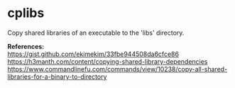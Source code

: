 # cplibs
Copy shared libraries of an executable to the 'libs' directory.

**References:**<br>
https://gist.github.com/ekimekim/33fbe944508da6cfce86<br>
https://h3manth.com/content/copying-shared-library-dependencies<br>
https://www.commandlinefu.com/commands/view/10238/copy-all-shared-libraries-for-a-binary-to-directory
